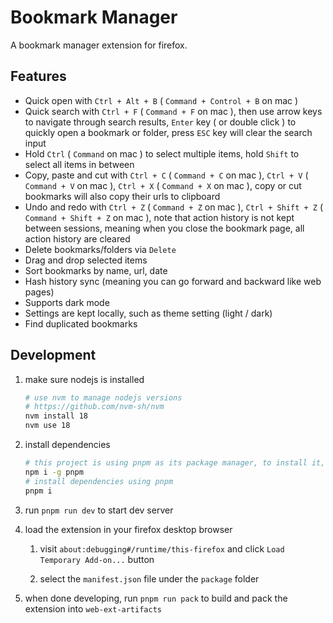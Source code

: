 # Bookmark Manager

A bookmark manager extension for firefox.

## Features

- Quick open with `Ctrl + Alt + B` ( `Command + Control + B` on mac )
- Quick search with `Ctrl + F` ( `Command + F` on mac ), then use arrow keys to navigate through search results, `Enter` key ( or double click ) to quickly open a bookmark or folder, press `ESC` key will clear the search input
- Hold `Ctrl` ( `Command` on mac ) to select multiple items, hold `Shift` to select all items in between
- Copy, paste and cut with `Ctrl + C` ( `Command + C` on mac ), `Ctrl + V` ( `Command + V` on mac ), `Ctrl + X` ( `Command + X` on mac ), copy or cut bookmarks will also copy their urls to clipboard
- Undo and redo with `Ctrl + Z` ( `Command + Z` on mac ), `Ctrl + Shift + Z` ( `Command + Shift + Z` on mac ), note that action history is not kept between sessions, meaning when you close the bookmark page, all action history are cleared
- Delete bookmarks/folders via `Delete`
- Drag and drop selected items
- Sort bookmarks by name, url, date
- Hash history sync (meaning you can go forward and backward like web pages)
- Supports dark mode
- Settings are kept locally, such as theme setting (light / dark)
- Find duplicated bookmarks

## Development

1. make sure nodejs is installed

   ```bash
   # use nvm to manage nodejs versions
   # https://github.com/nvm-sh/nvm
   nvm install 18
   nvm use 18
   ```

2. install dependencies

   ```bash
   # this project is using pnpm as its package manager, to install it, run
   npm i -g pnpm
   # install dependencies using pnpm
   pnpm i
   ```

3. run `pnpm run dev` to start dev server

4. load the extension in your firefox desktop browser

   1. visit `about:debugging#/runtime/this-firefox` and click `Load Temporary Add-on...` button

   2. select the `manifest.json` file under the `package` folder

5. when done developing, run `pnpm run pack` to build and pack the extension into `web-ext-artifacts`
